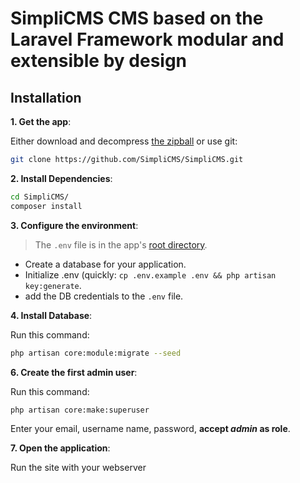 # SimpliCMS CMS based on the Laravel Framework modular and extensible by design

## Installation

**1. Get the app**:

Either download and decompress [the zipball](https://github.com/SimpliCMS/SimpliCMS/archive/refs/heads/main.zip)
or use git:

```bash
git clone https://github.com/SimpliCMS/SimpliCMS.git
```

**2. Install Dependencies**:

```bash
cd SimpliCMS/
composer install
```

**3. Configure the environment**:

> The `.env` file is in the app's [root directory](https://laravel.com/docs/9.x/configuration#environment-configuration).

- Create a database for your application.
- Initialize .env (quickly: `cp .env.example .env && php artisan key:generate`.
- add the DB credentials to the `.env` file.

**4. Install Database**:

Run this command:

```bash
php artisan core:module:migrate --seed
```

**6. Create the first admin user**:

Run this command:

```bash
php artisan core:make:superuser
```
Enter your email, username name, password, **accept _admin_ as role**.

**7. Open the application**:

Run the site with your webserver